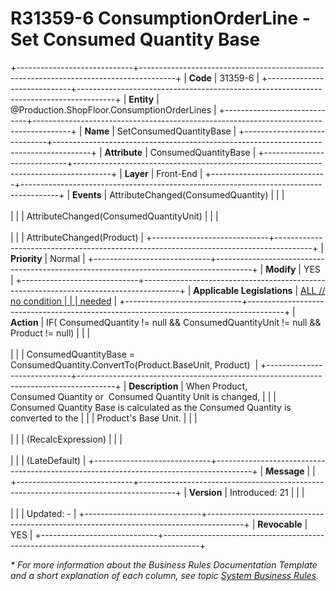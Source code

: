 ﻿---
erp.type: front-end-business-rule
erp.entity: Production.ShopFloor.ConsumptionOrderLines
---

# R31359-6 ConsumptionOrderLine - Set Consumed Quantity Base
+-----------------------------+---------------------------------------------------------------------------------------+
| **Code**                    | 31359-6                                                                               |
+-----------------------------+---------------------------------------------------------------------------------------+
| **Entity**                  | @Production.ShopFloor.ConsumptionOrderLines                                           |
+-----------------------------+---------------------------------------------------------------------------------------+
| **Name**                    | SetConsumedQuantityBase                                                               |
+-----------------------------+---------------------------------------------------------------------------------------+
| **Attribute**               | ConsumedQuantityBase                                                                  |
+-----------------------------+---------------------------------------------------------------------------------------+
| **Layer**                   | Front-End                                                                             |
+-----------------------------+---------------------------------------------------------------------------------------+
| **Events**                  | AttributeChanged(ConsumedQuantity)                                                    |
|                             | <br/><br/>                                                                            |
|                             | AttributeChanged(ConsumedQuantityUnit)                                                |
|                             | <br/><br/>                                                                            |
|                             | AttributeChanged(Product)                                                             |
+-----------------------------+---------------------------------------------------------------------------------------+
| **Priority**                | Normal                                                                                |
+-----------------------------+---------------------------------------------------------------------------------------+
| **Modify**                  | YES                                                                                   |
+-----------------------------+---------------------------------------------------------------------------------------+
| **Applicable Legislations** | [ALL // no condition                                                                  |
|                             | needed](xref:applicable-legislations)                                                 |
+-----------------------------+---------------------------------------------------------------------------------------+
| **Action**                  | IF( ConsumedQuantity != null && ConsumedQuantityUnit != null && Product != null)      |
|                             | <br/><br/>                                                                            |
|                             | ConsumedQuantityBase = ConsumedQuantity.ConvertTo(Product.BaseUnit, Product)          |
+-----------------------------+---------------------------------------------------------------------------------------+
| **Description**             | When Product, Consumed Quantity or  Consumed Quantity Unit is changed,                |
|                             | Consumed Quantity Base is calculated as the Consumed Quantity is converted to the     |
|                             | Product\'s Base Unit.                                                                 |
|                             | <br/><br/>                                                                            |
|                             | (RecalcExpression)                                                                    |
|                             | <br/><br/>                                                                            |
|                             | (LateDefault)                                                                         |
+-----------------------------+---------------------------------------------------------------------------------------+
| **Message**                 |                                                                                       |
+-----------------------------+---------------------------------------------------------------------------------------+
| **Version**                 | Introduced: 21                                                                        |
|                             | <br/><br/>                                                                            |
|                             | Updated: -                                                                            |
+-----------------------------+---------------------------------------------------------------------------------------+
| **Revocable**               | YES                                                                                   |
+-----------------------------+---------------------------------------------------------------------------------------+

*\* For more information about the Business Rules Documentation Template and a short explanation of each column, see
topic [System Business Rules](../templates/template-description-system-business-rules.md).*
